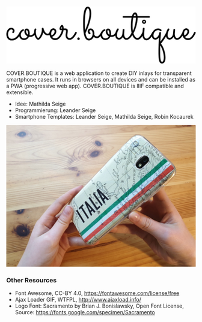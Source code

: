 ![COVER.BOUTIQUE](images/cover.boutique.png)

COVER.BOUTIQUE is a web application to create DIY inlays for transparent smartphone cases. It runs in browsers on all devices and can be installed as a PWA (progressive web app). COVER.BOUTIQUE is IIIF compatible and extensible.

* Idee: Mathilda Seige
* Programmierung: Leander Seige
* Smartphone Templates: Leander Seige, Mathilda Seige, Robin Kocaurek


![Transparent Smartphone Inlays](images/demo.jpg)


### Other Resources

* Font Awesome, CC-BY 4.0, https://fontawesome.com/license/free
* Ajax Loader GIF, WTFPL, http://www.ajaxload.info/
* Logo Font: Sacramento by Brian J. Bonislawsky, Open Font License, Source: https://fonts.google.com/specimen/Sacramento
